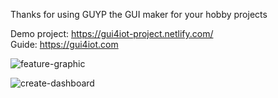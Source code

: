 Thanks for using GUYP the GUI maker for your hobby projects

Demo project: https://gui4iot-project.netlify.com/  
Guide: https://gui4iot.com

![feature-graphic](https://user-images.githubusercontent.com/7619717/180931347-f946d484-fe68-4de2-aae0-499774a1fcc3.png)

![create-dashboard](https://user-images.githubusercontent.com/7619717/180930970-22bc9f35-31ce-40a5-b7b3-1b9f045cb930.png)
